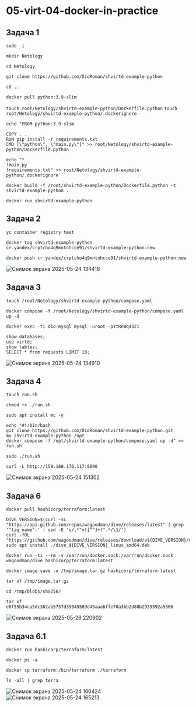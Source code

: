 # 05-virt-04-docker-in-practice

## Задача 1

```sudo -i```

`mkdir Netology`

`cd Netology`

`git clone https://github.com/DioRoman/shvirtd-example-python`

`cd ..`

`docker pull python:3.9-slim`

`touch root/Netology/shvirtd-example-python/Dockerfile.python`
`touch root/Netology/shvirtd-example-python/.dockerignore`
```
echo "FROM python:3.9-slim

COPY . .
RUN pip install -r requirements.txt
CMD [\"python\", \"main.py\"]" >> root/Netology/shvirtd-example-python/Dockerfile.python
```
```
echo "*
!main.py
!requirements.txt" >> root/Netology/shvirtd-example-python/.dockerignore```
```
`docker build -f /root/shvirtd-example-python/Dockerfile.python -t shvirtd-example-python .`

`docker run shvirtd-example-python`

## Задача 2

`yc container registry test`

`docker tag shvirtd-example-python cr.yandex/crptcho4q9mntnhcce91/shvirtd-example-python:new`

`docker push cr.yandex/crptcho4q9mntnhcce91/shvirtd-example-python:new`

![Снимок экрана 2025-05-24 134418](https://github.com/user-attachments/assets/755ca11d-e59a-4e6d-9a19-4f2af8fd1f49)

## Задача 3

`touch /root/Netology/shvirtd-example-python/compose.yaml`

`docker compose -f /root/Netology/shvirtd-example-python/compose.yaml up -d `

`docker exec -ti dio-mysql mysql -uroot -pYtReWq4321`
```
show databases; 
use virtd; 
show tables; 
SELECT * from requests LIMIT 10;
```
![Снимок экрана 2025-05-24 134910](https://github.com/user-attachments/assets/1b935db2-f93a-457d-8bf3-e94f44755d5f)

## Задача 4 

`touch run.sh`

`chmod +x ./run.sh`

`sudo apt install mc -y`
```
echo "#!/bin/bash
git clone https://github.com/DioRoman/shvirtd-example-python.git
mv shvirtd-example-python /opt
docker compose -f /opt/shvirtd-example-python/compose.yaml up -d" >> run.sh
```
`sudo ./run.sh`

`curl -L http://158.160.176.117:8090`

![Снимок экрана 2025-05-24 151302](https://github.com/user-attachments/assets/f47d0699-d48c-4371-a28c-8b495b9ff48f)

## Задача 6

`docker pull hashicorp/terraform:latest`
```
DIVE_VERSION=$(curl -sL "https://api.github.com/repos/wagoodman/dive/releases/latest" | grep '"tag_name":' | sed -E 's/.*"v([^"]+)".*/\1/')
curl -fOL "https://github.com/wagoodman/dive/releases/download/v${DIVE_VERSION}/dive_${DIVE_VERSION}_linux_amd64.deb"
sudo apt install ./dive_${DIVE_VERSION}_linux_amd64.deb
```
`docker run -ti --rm -v /var/run/docker.sock:/var/run/docker.sock wagoodman/dive hashicorp/terraform:latest`

`docker image save -o /tmp/image.tar.gz hashicorp/terraform:latest`

`tar xf /tmp/image.tar.gz`

`cd /tmp/blobs/sha256/`

`tar xf e0f55b34ca5dc362ab5757d39045589d45aaa6ffe70a3bb2d88b2939592a5806`

![Снимок экрана 2025-05-26 220902](https://github.com/user-attachments/assets/01469ac0-829a-4a38-818b-f35e26731c43)

## Задача 6.1

`docker run hashicorp/terraform:latest`

`docker ps -a`

`docker cp terraform:/bin/terraform ./terraform`

`ls -all | grep terra`

![Снимок экрана 2025-05-24 160424](https://github.com/user-attachments/assets/e63e6968-8610-4cf9-a743-efc031c0272b)
![Снимок экрана 2025-05-24 165213](https://github.com/user-attachments/assets/f6f49fa6-3ea8-474a-a7af-ef7d8242f871)


